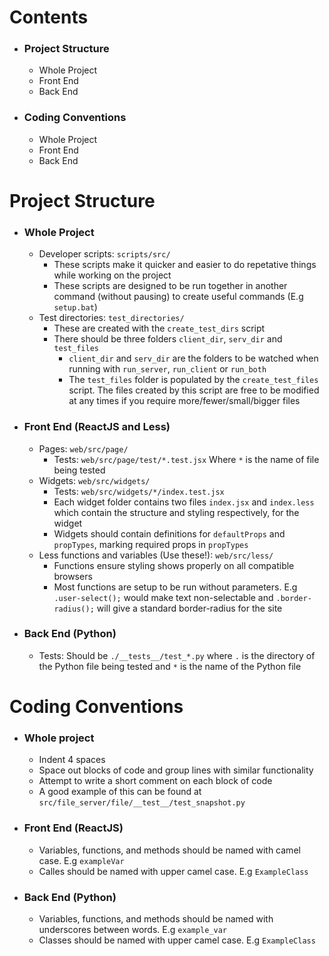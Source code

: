 # Contents
  * ### Project Structure
    * Whole Project
    * Front End
    * Back End
  * ### Coding Conventions
    * Whole Project
    * Front End
    * Back End

# Project Structure
  * ### Whole Project
    * Developer scripts: `scripts/src/`
      * These scripts make it quicker and easier to do repetative things while working on the project
      * These scripts are designed to be run together in another command (without pausing) to create useful commands (E.g `setup.bat`)
    * Test directories: `test_directories/`
      * These are created with the `create_test_dirs` script
      * There should be three folders `client_dir`, `serv_dir` and `test_files`
        * `client_dir` and `serv_dir` are the folders to be watched when running with `run_server`, `run_client` or `run_both`
        * The `test_files` folder is populated by the `create_test_files` script. The files created by this script are free to be modified at any times if you require more/fewer/small/bigger files
  * ### Front End (ReactJS and Less) 
    * Pages: `web/src/page/`
      * Tests: `web/src/page/test/*.test.jsx` Where `*` is the name of file being tested
    * Widgets: `web/src/widgets/`
      * Tests: `web/src/widgets/*/index.test.jsx`
      * Each widget folder contains two files `index.jsx` and `index.less` which contain the structure and styling respectively, for the widget
      * Widgets should contain definitions for `defaultProps` and `propTypes`, marking required props in `propTypes`
    * Less functions and variables (Use these!): `web/src/less/`
      * Functions ensure styling shows properly on all compatible browsers
      * Most functions are setup to be run without parameters. E.g `.user-select();` would make text non-selectable and `.border-radius();` will give a standard border-radius for the site
  * ### Back End (Python)
    * Tests: Should be `./__tests__/test_*.py` where `.` is the directory of the Python file being tested and `*` is the name of the Python file
  
# Coding Conventions
  * ### Whole project
    * Indent 4 spaces
    * Space out blocks of code and group lines with similar functionality
    * Attempt to write a short comment on each block of code
    * A good example of this can be found at `src/file_server/file/__test__/test_snapshot.py`
  * ### Front End (ReactJS)
    * Variables, functions, and methods should be named with camel case. E.g `exampleVar`
    * Calles should be named with upper camel case. E.g `ExampleClass`
  * ### Back End (Python)
    * Variables, functions, and methods should be named with underscores between words. E.g `example_var`
    * Classes should be named with upper camel case. E.g `ExampleClass`

